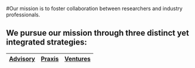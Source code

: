 #Our mission is to foster collaboration between researchers and industry professionals.
## We pursue our mission through three distinct yet integrated strategies:
[Advisory](/advisory.md)|[Praxis](/praxis.md)|[Ventures](/ventures.md)
------------------------|--------------------|------------------------
